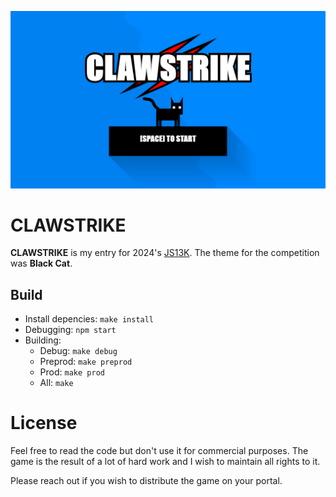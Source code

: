 <p align="center">
<img src="/assets/mainmenu-screenshot.png">
</p>

# CLAWSTRIKE

**CLAWSTRIKE** is my entry for 2024's [JS13K](https://js13kgames.com/).
The theme for the competition was **Black Cat**.

## Build

- Install depencies: `make install`
- Debugging: `npm start`
- Building:
    - Debug: `make debug`
    - Preprod: `make preprod`
    - Prod: `make prod`
    - All: `make`

# License

Feel free to read the code but don't use it for commercial purposes. The game is the result of a lot of hard work and I wish to maintain all rights to it.

Please reach out if you wish to distribute the game on your portal.
